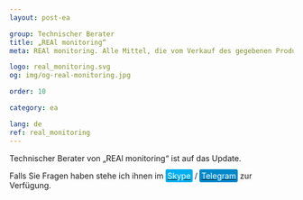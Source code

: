 ```yaml
---
layout: post-ea

group: Technischer Berater
title: „REAl monitoring“
meta: REAl monitoring. Alle Mittel, die vom Verkauf des gegebenen Produktes verdient sind, werden auf die Entwicklung des Projektes und die Wohltätigkeit gerichtet sein.

logo: real_monitoring.svg
og: img/og-real-monitoring.jpg

order: 10

category: ea

lang: de
ref: real_monitoring
---
```


Technischer Berater von „REAl monitoring“ ist auf das Update.

Falls Sie Fragen haben stehe ich ihnen im <a href="skype:chutkoy89?call" target="_blank"><span style="background-color:#00aff0; color:white; padding:3px; border-radius: 3px">Skype</span></a> / <a href="https://t.me/chutkoy" target="_blank"><span style="background-color:#0088cc; color:white; padding:3px; border-radius: 3px">Telegram</span></a> zur Verfügung.
